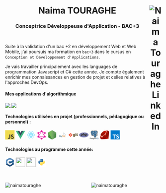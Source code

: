 <div align="center">
<h1 align="center">Naima TOURAGHE 
  <a href="https://www.linkedin.com/in/naima-touraghe/">
    <img align="right" alt="Naima Touraghe LinkedIn" width="40rem"  src="https://user-images.githubusercontent.com/80955884/208472617-0557c919-770e-49b6-8a99-5269762b4e84.png"/>
  </a>
</h1>
</div>

<h3 align="center">Conceptrice Développeuse d'Application - BAC+3</h3>
<br/>

Suite à la validation d'un bac +2 en développement Web et Web Mobile, j'ai poursuis ma formation en `bac+3` dans le cursus en `Conception et Développement d'Applications`.


Je vais travailler principalement avec les languages de programmation Javascript et C# cette année. 
Je compte également enrichir mes connaissances en gestion de projet et celles relatives à l'approches DevOps. 


<h4 align="left">Mes applications d'algorithmique</h4>
<p align="left">
<a href="https://www.codingame.com/profile/517426c0b12e6be9d6343b80efd4ebf12521924">
  <img align="center" src="https://encrypted-tbn0.gstatic.com/images?q=tbn:ANd9GcRz6tpLhyngOAIEKxzvNX3hrXLVowd3k6qc5w&usqp=CAU" height=25>
</a>
<a href="https://www.codewars.com/users/naimatouraghe">
  <img align="center" src="https://www.codewars.com/packs/assets/logo.61192cf7.svg" height=25>
</a>
 </p>

<h4 align="left">Technologies utilisées en projet (professionnels, pédagogique ou personnel) :</h4>
<p align="left">

<code><img  height="30px" width="30px" src="https://raw.githubusercontent.com/github/explore/80688e429a7d4ef2fca1e82350fe8e3517d3494d/topics/javascript/javascript.png"></code>
<code><img height="30px" width="30px" src="https://raw.githubusercontent.com/github/explore/80688e429a7d4ef2fca1e82350fe8e3517d3494d/topics/vue/vue.png"></code>
<code><img height="30px" width="30px" src="https://raw.githubusercontent.com/github/explore/80688e429a7d4ef2fca1e82350fe8e3517d3494d/topics/react/react.png"></code>
<code><img height="30px" width="30px" src="https://raw.githubusercontent.com/github/explore/5c058a388828bb5fde0bcafd4bc867b5bb3f26f3/topics/graphql/graphql.png"></code>
<code><img height="30px" width="30px" src="https://raw.githubusercontent.com/github/explore/80688e429a7d4ef2fca1e82350fe8e3517d3494d/topics/nodejs/nodejs.png"></code>
<code><img height="30px" width="30px" src="https://raw.githubusercontent.com/github/explore/80688e429a7d4ef2fca1e82350fe8e3517d3494d/topics/mysql/mysql.png"></code>
<code><img height="30px" width="30px" src="https://raw.githubusercontent.com/github/explore/80688e429a7d4ef2fca1e82350fe8e3517d3494d/topics/git/git.png"></code>
<code><img height="30px" width="30px" src="https://raw.githubusercontent.com/devicons/devicon/master/icons/php/php-original.svg"></code>
<code><img height="30px" width="30px" src="https://raw.githubusercontent.com/devicons/devicon/master/icons/postgresql/postgresql-original-wordmark.svg"></code>
<code><img height="30px" width="30px" src="https://raw.githubusercontent.com/devicons/devicon/master/icons/ruby/ruby-original.svg"></code>
<code><img height="30px" width="30px" src="https://raw.githubusercontent.com/devicons/devicon/master/icons/typescript/typescript-original.svg"></code>
</p>

<h4 align="left">Technologies au programme cette année:</h4>
<code><img height="30px" width="30px" src="https://raw.githubusercontent.com/github/explore/80688e429a7d4ef2fca1e82350fe8e3517d3494d/topics/cpp/cpp.png"></code>
<code><img height="30px" width="30px" src="https://spng.pngfind.com/pngs/s/74-744402_java-logo-png-transparent-svg-vector-freebie-supply.png"></code>
<code><img height="30px" width="30px" src="https://www.vyrazu.com/wp-content/uploads/2021/01/iconfinder_21_Angular_logo_logos_4373284.svg"></code>
<code><img height="30px" width="30px" src="https://raw.githubusercontent.com/github/explore/80688e429a7d4ef2fca1e82350fe8e3517d3494d/topics/python/python.png"></code>
<br/>
<br/>
<br/>

<p>
<img width="45%" align="left" src="https://github-readme-stats.vercel.app/api/top-langs?username=naimatouraghe&show_icons=true&locale=en&layout=compact" alt="naimatouraghe" />
<img width="45%"  align="right" src="https://github-readme-stats.vercel.app/api?username=naimatouraghe&show_icons=true&locale=en" alt="naimatouraghe" />
</p>
